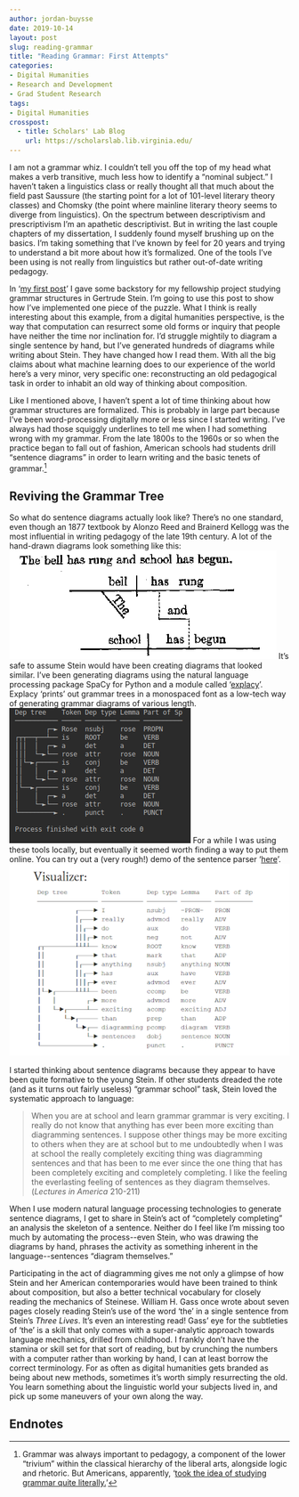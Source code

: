 ```yaml
---
author: jordan-buysse
date: 2019-10-14
layout: post
slug: reading-grammar
title: "Reading Grammar: First Attempts"
categories:
- Digital Humanities
- Research and Development
- Grad Student Research
tags: 
- Digital Humanities
crosspost:
  - title: Scholars' Lab Blog
    url: https://scholarslab.lib.virginia.edu/
---
```



I am not a grammar whiz. I couldn’t tell you off the top of my head what makes a verb transitive, much less how to identify a “nominal subject.” I haven’t taken a linguistics class or really thought all that much about the field past Saussure (the starting point for a lot of 101-level literary theory classes) and Chomsky (the point where mainline literary theory seems to diverge from linguistics). On the spectrum between descriptivism and prescriptivism I’m an apathetic descriptivist. But in writing the last couple chapters of my dissertation, I suddenly found myself brushing up on the basics. I’m taking something that I’ve known by feel for 20 years and trying to understand a bit more about how it’s formalized. One of the tools I’ve been using is not really from linguistics but rather out-of-date writing pedagogy.

In ‘[my first post](https://scholarslab.lib.virginia.edu/blog/introducing-gs-grammars/)’ I gave some backstory for my fellowship project studying grammar structures in Gertrude Stein. I’m going to use this post to show how I’ve implemented one piece of the puzzle. What I think is really interesting about this example, from a digital humanities perspective, is the way that computation can resurrect some old forms or inquiry that people have neither the time nor inclination for. I’d struggle mightily to diagram a single sentence by hand, but I’ve generated hundreds of diagrams while writing about Stein. They have changed how I read them. With all the big claims about what machine learning does to our experience of the world here’s a very minor, very specific one: reconstructing an old pedagogical task in order to inhabit an old way of thinking about composition.

Like I mentioned above, I haven’t spent a lot of time thinking about how grammar structures are formalized. This is probably in large part because I’ve been word-processing digitally more or less since I started writing. I’ve always had those squiggly underlines to tell me when I had something wrong with my grammar. From the late 1800s to the 1960s or so when the practice began to fall out of fashion, American schools had students drill “sentence diagrams” in order to learn writing and the basic tenets of grammar.[^1]

## Reviving the Grammar Tree

So what do sentence diagrams actually look like? There’s no one standard, even though an 1877 textbook by Alonzo Reed and Brainerd Kellogg was the most influential in writing pedagogy of the late 19th century. A lot of the hand-drawn diagrams look something like this:
![An image from the 1877 Reed Kellogg textbook *English for Use*](/static/post-media/2019-10-14-reading-grammar/RK_diagram.gif)
It’s safe to assume Stein would have been creating diagrams that looked similar. I’ve been generating diagrams using the natural language processing package SpaCy for Python and a module called ‘[explacy](https://spacy.io/universe/project/explacy)’. Explacy ‘prints’ out grammar trees in a monospaced font as a low-tech way of generating grammar diagrams of various length. 
![A tree diagram with spaCy and explacy](/static/post-media/2019-10-14-reading-grammar/rose.png)
For a while I was using these tools locally, but eventually it seemed worth finding a way to put them online. You can try out a (very rough!) demo of the sentence parser ‘[here](http://grammar.click/)’.
![My online demo of spaCy + explacy.](/static/post-media/2019-10-14-reading-grammar/diag1.png)

I started thinking about sentence diagrams because they appear to have been quite formative to the young Stein. If other students dreaded the rote (and as it turns out fairly useless) “grammar school” task, Stein loved the systematic approach to language:

>When you are at school and learn grammar grammar is very exciting. 
>I really do not know that anything has ever been more exciting than
>diagramming sentences. I suppose other things may be more exciting 
>to others when they are at school but to me undoubtedly when I was at 
>school the really completely exciting thing was diagramming sentences 
>and that has been to me ever since the one thing that has been 
>completely exciting and completely completing. I like the feeling the 
>everlasting feeling of sentences as they diagram themselves. 
>(*Lectures in America*  210-211)

When I use modern natural language processing technologies to generate sentence diagrams, I get to share in Stein’s act of “completely completing” an analysis the skeleton of a sentence. Neither do I feel like I’m missing too much by automating the process--even Stein, who was drawing the diagrams by hand, phrases the activity as something inherent in the language--sentences “diagram themselves.”

Participating in the act of diagramming gives me not only a glimpse of how Stein and her American contemporaries would have been trained to think about composition, but also a better technical vocabulary for closely reading the mechanics of Steinese. William H. Gass once wrote about seven pages closely reading Stein’s use of the word ‘the’ in a single sentence from Stein’s *Three Lives*. It’s even an interesting read! Gass’ eye for the subtleties of ‘the’ is a skill that only comes with a super-analytic approach towards language mechanics, drilled from childhood. I frankly don’t have the stamina or skill set for that sort of reading, but by crunching the numbers with a computer rather than working by hand, I can at least borrow the correct terminology. For as often as digital humanities gets branded as being about new methods, sometimes it’s worth simply resurrecting the old. You learn something about the linguistic world your subjects lived in, and pick up some maneuvers of your own along the way.

## Endnotes
[^1]: Grammar was always important to pedagogy, a component of the lower “trivium” within the classical hierarchy of the liberal arts, alongside logic and rhetoric. But Americans, apparently, ‘[took the idea of studying grammar quite literally.](https://www.npr.org/sections/ed/2014/08/22/341898975/a-picture-of-language-the-fading-art-of-diagramming-sentences)’

